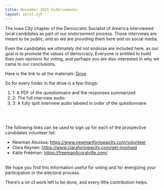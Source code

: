 ```yaml
---
title: November 2025 Endorsements
layout: split.njk
---
```


The Iowa City chapter of the Democratic Socialist of America interviewed local candidates as part of our endorsement process. Those interviews are meant to be public, and so we are providing them here and on social media.

Even the candidates we ultimately did not endorse are included here, as our goal is to promote the values of democracy. Everyone is entitled to build their own opinions for voting, and perhaps you are also interested in why we came to our conclusions.


Here is the link to all the materials: [Drive](https://drive.proton.me/urls/K4K30HVXK4#hgL53fvC3FbD)

So for every folder in the drive is a few things:
1. 1: A PDF of the questionnaire and the responses summarized
2. 2: The full interview audio
3. 3: A fully split interview audio labeled in order of the questionnaire
</br>
</br>

The following links can be used to sign up for each of the prospective candidates volunteer list:
-   Newman Abuissa: https://www.newmanforiowacity.com/volunteer
-   Clara Reynen: https://www.claraforiowacity.com/get-involved
-   Katie Freeman: https://freeman4coralville.com/

<br>
We hope you find this information useful for voting and for energizing your participation in the electoral process. 

There’s a lot of work left to be done, and every little contribution helps.
